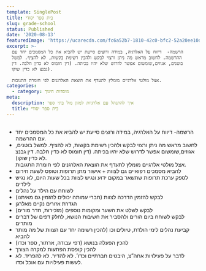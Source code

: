 ```yaml
---
template: SinglePost
title: בית ספר יסודי
slug: grade-school
status: Published
date: '2020-08-13'
featuredImage: 'https://ucarecdn.com/fc6a52b7-1810-42c0-bfc2-52a20ee10d1a/'
excerpt: >-
  הרשמה-  דיווח על האלרגיה, במידה ורוצים סייעת יש להביא את כל המסמכים יחד עם
  ההרשמה. לחשוב מראש מה ניתן ורצוי לבקש ולהכין רשימת בקשות, לא להציף. למשל
  בוטנים, אגוזים,שומשום אפשר לדרוש שלא יהיו בכיתה. (דין חומוס לא כדין חלבה. דין
  גבנצ לא כדין שוקו). 

  אצל מולטי אלרגיים מומלץ לתעדף את הוצאת האלרגנים לפי חומרת התגובות.
categories:
  - category: מוסדות חינוך
meta:
  description: איך להתנהל עם אלרגיות למזון מול בתי ספר
  title: בית ספר יסודי
---
```

## 

* הרשמה-  דיווח על האלרגיה, במידה ורוצים סייעת יש להביא את כל המסמכים יחד עם ההרשמה. 
* לחשוב מראש מה ניתן ורצוי לבקש ולהכין רשימת בקשות, לא להציף. למשל בוטנים, אגוזים,שומשום אפשר לדרוש שלא יהיו בכיתה. (דין חומוס לא כדין חלבה. דין גבנצ לא כדין שוקו). \
  אצל מולטי אלרגיים מומלץ לתעדף את הוצאת האלרגנים לפי חומרת התגובות.
* להביא מסמכים רפואיים גם לצוות + אישור מתן תרופות וטופס לשעת חירום
* לספק ערכת תרופות שתשאר במקום ידוע ונגיש לצוות בכל שעות היום, לא נגיש לילדים
* לשוחח עם הילד על נהלים
* לבקש להזמין הדרכה לצוות  (חברי עמותה יכולים להזמין גם מאיתנו)
* הגדרת אזורים נקיים מאלרגן
* לבקש לשלט את השער ומקומות נוספים (מזכירות, חדר מורים)
* לבקש לשוחח ביום הורים ולהסביר את חשיבות הנושא, לחלק דפים של דברים מותרים
* קביעת נהלים לימי הולדת, טיולים וכו (להכין רשימה יחד עם הצוות של מה מותר להביא 
* להכין  הפעלה בנושא (דפי עבודה, ארתור, ספר וכדו)
* להכין קופסת הפתעות למקרה הצורך
* לדבר על פעילויות אחה”צ, היבטים חברתיים וכדו’.  לא להדיר. לא להפריד. לא לעשות פעילויות עם אוכל וכדו. 

##
